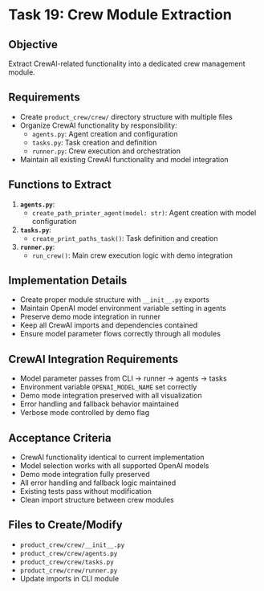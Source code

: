 # Task 19: Crew Module Extraction

## Objective
Extract CrewAI-related functionality into a dedicated crew management module.

## Requirements
- Create `product_crew/crew/` directory structure with multiple files
- Organize CrewAI functionality by responsibility:
  - `agents.py`: Agent creation and configuration
  - `tasks.py`: Task creation and definition
  - `runner.py`: Crew execution and orchestration
- Maintain all existing CrewAI functionality and model integration

## Functions to Extract
1. **`agents.py`**: 
   - `create_path_printer_agent(model: str)`: Agent creation with model configuration
2. **`tasks.py`**:
   - `create_print_paths_task()`: Task definition and creation  
3. **`runner.py`**:
   - `run_crew()`: Main crew execution logic with demo integration

## Implementation Details
- Create proper module structure with `__init__.py` exports
- Maintain OpenAI model environment variable setting in agents
- Preserve demo mode integration in runner
- Keep all CrewAI imports and dependencies contained
- Ensure model parameter flows correctly through all modules

## CrewAI Integration Requirements
- Model parameter passes from CLI → runner → agents → tasks
- Environment variable `OPENAI_MODEL_NAME` set correctly
- Demo mode integration preserved with all visualization
- Error handling and fallback behavior maintained
- Verbose mode controlled by demo flag

## Acceptance Criteria
- CrewAI functionality identical to current implementation
- Model selection works with all supported OpenAI models
- Demo mode integration fully preserved
- All error handling and fallback logic maintained
- Existing tests pass without modification
- Clean import structure between crew modules

## Files to Create/Modify
- `product_crew/crew/__init__.py`
- `product_crew/crew/agents.py`
- `product_crew/crew/tasks.py` 
- `product_crew/crew/runner.py`
- Update imports in CLI module